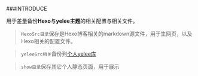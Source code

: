 ###INTRODUCE

用于差量备份**Hexo**与**yelee主题**的相关配置与相关文件。

>`HexoSrc目录`保存是Hexo博客相关的markdown源文件，用于生网页，以及Hexo相关的配置文件。

>`yeleeSrc相关`备份到[个人yelee库](https://github.com/LySnake/hexo-theme-yelee)

>`show目录`保存其它个人静态页面，用于展示